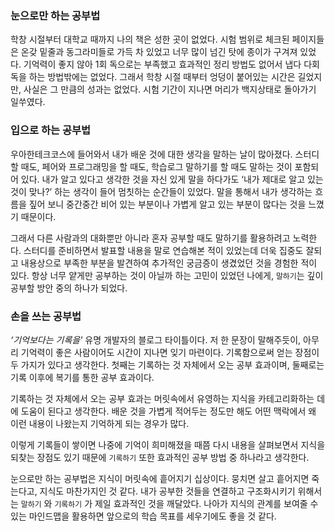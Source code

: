 ### 눈으로만 하는 공부법

학창 시절부터 대학교 때까지 나의 책은 성한 곳이 없었다. 시험 범위로 체크된 페이지들은 온갖 밑줄과 동그라미들로 가득 차 있었고 너무 많이 넘긴 탓에 종이가 구겨져 있었다. 기억력이 좋지 않아 1회 독으로는 부족했고 효과적인 정리 방법도 없어서 냅다 다회 독을 하는 방법밖에는 없었다. 그래서 학창 시절 때부터 엉덩이 붙어있는 시간은 길었지만, 사실은 그 만큼의 성과는 없었다. 시험 기간이 지나면 머리가 백지상태로 돌아가기 일쑤였다.

### 입으로 하는 공부법

 우아한테크코스에 들어와서 내가 배운 것에 대한 생각을 말하는 날이 많아졌다. 스터디할 때도, 페어와 프로그래밍을 할 때도, 학습로그 말하기를 할 때도 말하는 것이 포함되어 있다. 내가 알고 있다고 생각한 것을 자신 있게 말을 하다가도 ‘내가 제대로 알고 있는 것이 맞나?’ 하는 생각이 들어 멈칫하는 순간들이 있었다. 말을 통해서 내가 생각하는 흐름을 짚어 보니 중간중간 비어 있는 부분이나 가볍게 알고 있는 부분이 많다는 것을 느꼈기 때문이다. 

 그래서 다른 사람과의 대화뿐만 아니라 혼자 공부할 때도 말하기를 활용하려고 노력한다. 스터디를 준비하면서 발표할 내용을 말로 연습해본 적이 있었는데 더욱 집중도 잘되고 내용상으로 부족한 부분을 발견하여 추가적인 궁금증이 생겼었던 것을 경험한 적이 있다. 항상 너무 얕게만 공부하는 것이 아닐까 하는 고민이 있었던 나에게, `말하기`는 깊이 공부할 방안 중의 하나가 되었다.

### 손을 쓰는 공부법

 *‘기억보다는 기록을'* 유명 개발자의 블로그 타이틀이다. 저 한 문장이 말해주듯이, 아무리 기억력이 좋은 사람이어도 시간이 지나면 잊기 마련이다. 기록함으로써 얻는 장점이 두 가지가 있다고 생각한다. 첫째는 기록하는 것 자체에서 오는 공부 효과이며, 둘째로는 기록 이후에 복기를 통한 공부 효과이다. 

 기록하는 것 자체에서 오는 공부 효과는 머릿속에서 유영하는 지식을 카테고리화하는 데에 도움이 된다고 생각한다. 배운 것을 가볍게 적어두는 정도만 해도 어떤 맥락에서 왜 이런 내용이 나왔는지 기억하게 되는 경우가 많다. 

 이렇게 기록들이 쌓이면 나중에 기억이 희미해졌을 때쯤 다시 내용을 살펴보면서 지식을 되찾는 장점도 있기 때문에 `기록하기` 또한 효과적인 공부 방법 중 하나라고 생각한다.

 눈으로만 하는 공부법은 지식이 머릿속에 흩어지기 십상이다. 뭉치면 살고 흩어지면 죽는다고, 지식도 마찬가지인  것 같다. 내가 공부한 것들을 연결하고 구조화시키기 위해서는 `말하기` 와 `기록하기` 가 제일 효과적인 것을 깨달았다. 나아가 지식의 관계를 보여줄 수 있는 마인드맵을 활용하면 앞으로의 학습 목표를 세우기에도 좋을 것 같다.
